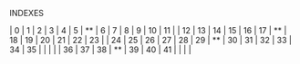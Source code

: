 INDEXES

| 0 | 1 | 2 | 3 | 4 | 5 | ** | 6 | 7 | 8 | 9 | 10 | 11 |
| 12 | 13 | 14 | 15 | 16 | 17 | ** | 18 | 19 | 20 | 21 | 22 | 23 |
| 24 | 25 | 26 | 27 | 28 | 29 | ** | 30 | 31 | 32 | 33 | 34 | 35 |
| | | | 36 | 37 | 38 | ** | 39 | 40 | 41 | | | |
